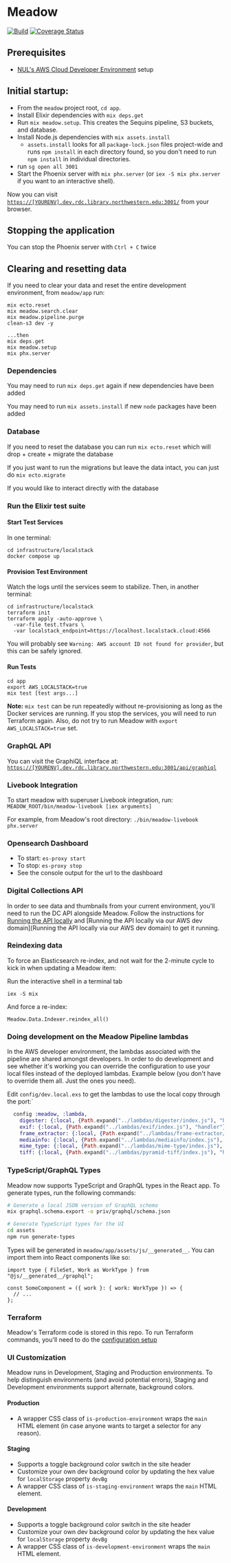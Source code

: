 # Meadow

[![Build](https://github.com/nulib/meadow/actions/workflows/test.yml/badge.svg)](https://github.com/nulib/meadow/actions/workflows/test.yml)
[![Coverage Status](https://coveralls.io/repos/github/nulib/meadow/badge.svg)](https://coveralls.io/github/nulib/meadow)
<!-- [![Dependabot Status](https://api.dependabot.com/badges/status?host=github&repo=nulib/meadow)](https://dependabot.com) -->

## Prerequisites

- [NUL's AWS Cloud Developer Environment](https://github.com/nulib/aws-developer-environment) setup

## Initial startup:

- From the `meadow` project root, `cd app`.
- Install Elixir dependencies with `mix deps.get`
- Run `mix meadow.setup`. This creates the Sequins pipeline, S3 buckets, and database.
- Install Node.js dependencies with `mix assets.install`
  - `assets.install` looks for all `package-lock.json` files project-wide and runs `npm install` in each directory found, so you don't need to run `npm install` in individual directories.
- run `sg open all 3001`
- Start the Phoenix server with `mix phx.server` (or `iex -S mix phx.server` if you want to an interactive shell).

Now you can visit [`https://[YOURENV].dev.rdc.library.northwestern.edu:3001/`](https://[YOURENV].dev.rdc.library.northwestern.edu:3001/) from your browser.

## Stopping the application

You can stop the Phoenix server with `Ctrl + C` twice

## Clearing and resetting data

If you need to clear your data and reset the entire development environment, from `meadow/app` run:

```
mix ecto.reset
mix meadow.search.clear
mix meadow.pipeline.purge
clean-s3 dev -y

...then
mix deps.get
mix meadow.setup
mix phx.server
```

### Dependencies

You may need to run `mix deps.get` again if new dependencies have been added

You may need to run `mix assets.install` if new `node` packages have been added

### Database

If you need to reset the database you can run `mix ecto.reset` which will drop + create + migrate the database

If you just want to run the migrations but leave the data intact, you can just do `mix ecto.migrate`

If you would like to interact directly with the database

### Run the Elixir test suite

#### Start Test Services

In one terminal:
```
cd infrastructure/localstack
docker compose up
```

#### Provision Test Environment

Watch the logs until the services seem to stabilize. Then, in another terminal:
```
cd infrastructure/localstack
terraform init
terraform apply -auto-approve \
  -var-file test.tfvars \
  -var localstack_endpoint=https://localhost.localstack.cloud:4566
```

You will probably see `Warning: AWS account ID not found for provider`, but this can be safely ignored.

#### Run Tests

```
cd app
export AWS_LOCALSTACK=true 
mix test [test args...]
```

**Note:** `mix test` can be run repeatedly without re-provisioning as long as the Docker services are running. If you stop the services, you will need to run Terraform again. Also, do not try to run Meadow with `export AWS_LOCALSTACK=true` set.

### GraphQL API

You can visit the GraphiQL interface at: [`https://[YOURENV].dev.rdc.library.northwestern.edu:3001/api/graphiql`](https:/[YOURENV].dev.rdc.library.northwestern.edu:3001/api/graphiql)

### Livebook Integration

To start meadow with superuser Livebook integration, run: `MEADOW_ROOT/bin/meadow-livebook [iex arguments]`

For example, from Meadow's root directory: `./bin/meadow-livebook phx.server`

### Opensearch Dashboard

- To start: `es-proxy start`
- To stop: `es-proxy stop`
- See the console output for the url to the dashboard

### Digital Collections API

In order to see data and thumbnails from your current environment, you'll need to run the DC API alongside Meadow. Follow the instructions for [Running the API locally](https://github.com/nulib/dc-api-v2#running-the-api-locally) and [Running the API locally via our AWS dev domain](Running the API locally via our AWS dev domain) to get it running.

### Reindexing data

To force an Elasticsearch re-index, and not wait for the 2-minute cycle to kick in when updating a Meadow item:

Run the interactive shell in a terminal tab

```
iex -S mix
```

And force a re-index:

```
Meadow.Data.Indexer.reindex_all()
```

### Doing development on the Meadow Pipeline lambdas

In the AWS developer environment, the lambdas associated with the pipeline are shared amongst developers. In order to do development and see whether it's working you can override the configuration to use your local files instead of the deployed lambdas. Example below (you don't have to override them all. Just the ones you need).

Edit `config/dev.local.exs` to get the lambdas to use the local copy through the port:`

```elixir
  config :meadow, :lambda,
    digester: {:local, {Path.expand("../lambdas/digester/index.js"), "handler"}},
    exif: {:local, {Path.expand("../lambdas/exif/index.js"), "handler"}},
    frame_extractor: {:local, {Path.expand("../lambdas/frame-extractor/index.js"), "handler"}},
    mediainfo: {:local, {Path.expand("../lambdas/mediainfo/index.js"), "handler"}},
    mime_type: {:local, {Path.expand("../lambdas/mime-type/index.js"), "handler"}},
    tiff: {:local, {Path.expand("../lambdas/pyramid-tiff/index.js"), "handler"}}
```

### TypeScript/GraphQL Types

Meadow now supports TypeScript and GraphQL types in the React app. To generate types, run the following commands:

```bash
# Generate a local JSON version of GraphQL schema
mix graphql.schema.export -o priv/graphql/schema.json

# Generate TypeScript types for the UI
cd assets
npm run generate-types
```

Types will be generated in `meadow/app/assets/js/__generated__`. You can import them into React components like so:

```tsx
import type { FileSet, Work as WorkType } from "@js/__generated__/graphql";

const SomeComponent = ({ work }: { work: WorkType }) => {
  // ...
};
```

### Terraform

Meadow's Terraform code is stored in this repo. To run Terraform commands, you'll need to do the [configuration setup](https://github.com/nulib/repodev_planning_and_docs/blob/a36472895ae5c851f4f36b6f598dc5f666cea672/docs/2._Developer_Guides/Meadow/Terraform-Setup-on-Meadow.md)

### UI Customization

Meadow runs in Development, Staging and Production environments. To help distinguish environments (and avoid potential errors), Staging and Development environments support alternate, background colors.

#### Production

- A wrapper CSS class of `is-production-environment` wraps the `main` HTML element (in case anyone wants to target a selector for any reason).

#### Staging

- Supports a toggle background color switch in the site header
- Customize your own dev background color by updating the hex value for `localStorage` property `devBg`
- A wrapper CSS class of `is-staging-environment` wraps the `main` HTML element.

#### Development

- Supports a toggle background color switch in the site header
- Customize your own dev background color by updating the hex value for `localStorage` property `devBg`
- A wrapper CSS class of `is-development-environment` wraps the `main` HTML element.
